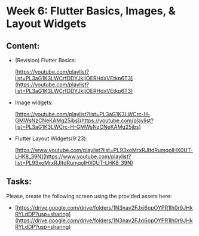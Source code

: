 # Week 6: Flutter Basics, Images, & Layout Widgets

## Content:

- (Revision) Flutter Basics:
    
    [https://youtube.com/playlist?list=PL3aG1K3LWCrfDDYJkIjOERHdxVEtkp6T3](https://youtube.com/playlist?list=PL3aG1K3LWCrfDDYJkIjOERHdxVEtkp6T3)
    
- Image widgets:
    
    [https://youtube.com/playlist?list=PL3aG1K3LWCrc-H-GMWsNzCNeKAMg25ibs](https://youtube.com/playlist?list=PL3aG1K3LWCrc-H-GMWsNzCNeKAMg25ibs)
    
- Flutter Layout Widgets(9:23):
    
    [https://www.youtube.com/playlist?list=PL93xoMrxRJItdRumqolHX0UT-LHK8_39N](https://www.youtube.com/playlist?list=PL93xoMrxRJItdRumqolHX0UT-LHK8_39N)
    

## Tasks:

Please, create the following screen using the provided assets here:

- [https://drive.google.com/drive/folders/1N3nav2FJxi6opOYPR1lh0r9JHkRYLdDP?usp=sharing](https://drive.google.com/drive/folders/1N3nav2FJxi6opOYPR1lh0r9JHkRYLdDP?usp=sharing)